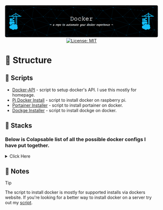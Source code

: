 <p align="center">
  <img src="./assets/images/github-header-image.png" alt="Header">
  <a href="https://opensource.org/licenses/MIT">
    <img src="https://img.shields.io/badge/License-MIT-yellow.svg" alt="License: MIT">
  </a>
</p>

# :link: Structure

## :scroll: Scripts
- [Docker-API](./assets/scripts/docker-api-setup.sh) - script to setup docker's API. I use this mostly for homepage.
- [Pi Docker Install](./assets/scripts/pi-docker-install.sh) - script to install docker on raspberry pi.
- [Portainer Installer](./assets/scripts/portainer-install.sh) - script to install portainer on docker.
- [Dockge Installer](./assets/scripts/dockge-install.sh) - script to install dockge on docker.


## :japanese_castle: Stacks

### Below is Colapsable list of all the possible docker configs I have put together.

<details>
<summary> Click Here </summary>

- [Download](./stacks/download/) - Stack for UseNET and Bittorrents.
- [Homepage](./stacks/homepage/) - compose stack for homepage and code-server. code-server is used to edit on the fly.
- [Monitoring](./stacks/monitoring/) - InfluxDB and Grafana Stack for close to real-time stats.
- [phpIPAM](./stacks/phpipam/) - phpIPAM for docker to help manage IP's
- [Proxy Stack](./stacks/proxy/) - compose stack for cloudflare tunnels and playit.gg agent.
- [Starr Stack](./stacks/starr-stack/) - compose stack to spin up an arr stack.
- [Utility Stack](./stacks/utility/) - compose stack that contains watchtower and dozzle.

</details>


## :memo: Notes

> [!TIP]
> The script to install docker is mostly for supported installs via dockers website. If you're looking for a better way to install docker on a server try out my [script](https://github.com/ColoredBytes/Ez-Docker-Installer).
